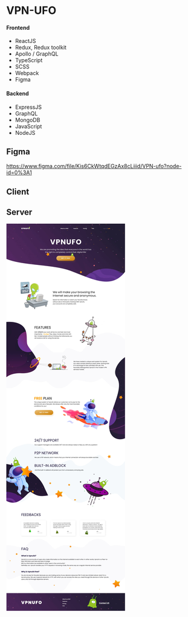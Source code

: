 # VPN-UFO

#### Frontend

- ReactJS
- Redux, Redux toolkit
- Apollo / GraphQL
- TypeScript
- SCSS
- Webpack
- Figma

#### Backend

- ExpressJS
- GraphQL
- MongoDB
- JavaScript
- NodeJS

## Figma

https://www.figma.com/file/Kis6CkWtqdEGzAx8cLiiid/VPN-ufo?node-id=0%3A1

## Client

## Server

![vpnufo-preview](preview.jpg)
